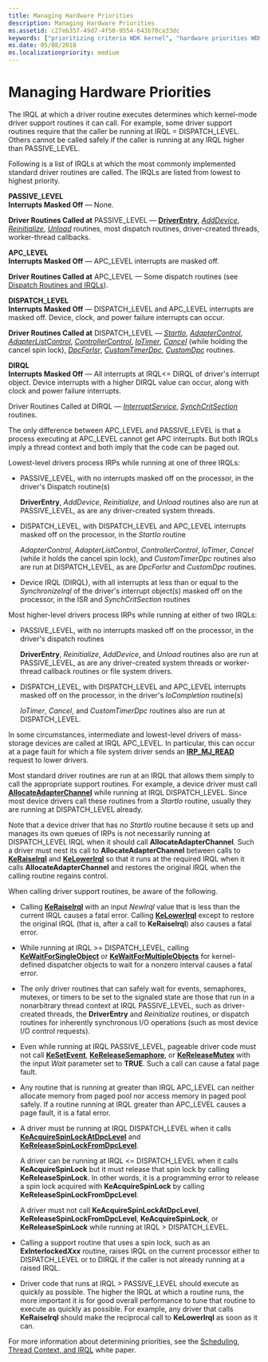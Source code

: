 ```yaml
---
title: Managing Hardware Priorities
description: Managing Hardware Priorities
ms.assetid: c27eb357-49d7-4f50-9554-643b70ca33dc
keywords: ["prioritizing criteria WDK kernel", "hardware priorities WDK kernel", "IRQL levels WDK kernel", "PASSIVE_LEVEL WDK", "APC_LEVEL WDK", "DISPATCH_LEVEL WDK", "DIRQL WDK", "interrupt service routines WDK kernel , hardware priorities", "ISRs WDK kernel , hardware priorities"]
ms.date: 05/08/2018
ms.localizationpriority: medium
---
```


# Managing Hardware Priorities





The IRQL at which a driver routine executes determines which kernel-mode driver support routines it can call. For example, some driver support routines require that the caller be running at IRQL = DISPATCH\_LEVEL. Others cannot be called safely if the caller is running at any IRQL higher than PASSIVE\_LEVEL.

Following is a list of IRQLs at which the most commonly implemented standard driver routines are called. The IRQLs are listed from lowest to highest priority.

<a href="" id="passive-level"></a>**PASSIVE\_LEVEL**  
**Interrupts Masked Off** — None.

**Driver Routines Called at** PASSIVE\_LEVEL — [**DriverEntry**](/windows-hardware/drivers/ddi/wdm/nc-wdm-driver_initialize), [*AddDevice*](/windows-hardware/drivers/ddi/wdm/nc-wdm-driver_add_device), [*Reinitialize*](/windows-hardware/drivers/ddi/ntddk/nc-ntddk-driver_reinitialize), [*Unload*](/windows-hardware/drivers/ddi/wdm/nc-wdm-driver_unload) routines, most dispatch routines, driver-created threads, worker-thread callbacks.

<a href="" id="apc-level"></a>**APC\_LEVEL**  
**Interrupts Masked Off** — APC\_LEVEL interrupts are masked off.

**Driver Routines Called at** APC\_LEVEL — Some dispatch routines (see [Dispatch Routines and IRQLs](dispatch-routines-and-irqls.md)).

<a href="" id="dispatch-level"></a>**DISPATCH\_LEVEL**  
**Interrupts Masked Off** — DISPATCH\_LEVEL and APC\_LEVEL interrupts are masked off. Device, clock, and power failure interrupts can occur.

**Driver Routines Called at** DISPATCH\_LEVEL — [*StartIo*](/windows-hardware/drivers/ddi/wdm/nc-wdm-driver_startio), [*AdapterControl*](/windows-hardware/drivers/ddi/wdm/nc-wdm-driver_control), [*AdapterListControl*](/windows-hardware/drivers/ddi/wdm/nc-wdm-driver_list_control), [*ControllerControl*](https://msdn.microsoft.com/library/windows/hardware/ff542049), [*IoTimer*](/windows-hardware/drivers/ddi/wdm/nc-wdm-io_timer_routine), [*Cancel*](/windows-hardware/drivers/ddi/wdm/nc-wdm-driver_cancel) (while holding the cancel spin lock), [*DpcForIsr*](/windows-hardware/drivers/ddi/wdm/nc-wdm-io_dpc_routine), [*CustomTimerDpc*](https://msdn.microsoft.com/library/windows/hardware/ff542983), [*CustomDpc*](/windows-hardware/drivers/ddi/wdm/nc-wdm-kdeferred_routine) routines.

<a href="" id="dirql"></a>**DIRQL**  
**Interrupts Masked Off** — All interrupts at IRQL&lt;= DIRQL of driver's interrupt object. Device interrupts with a higher DIRQL value can occur, along with clock and power failure interrupts.

Driver Routines Called at DIRQL — [*InterruptService*](/windows-hardware/drivers/ddi/wdm/nc-wdm-kservice_routine), [*SynchCritSection*](/windows-hardware/drivers/ddi/wdm/nc-wdm-ksynchronize_routine) routines.

The only difference between APC\_LEVEL and PASSIVE\_LEVEL is that a process executing at APC\_LEVEL cannot get APC interrupts. But both IRQLs imply a thread context and both imply that the code can be paged out.

Lowest-level drivers process IRPs while running at one of three IRQLs:

-   PASSIVE\_LEVEL, with no interrupts masked off on the processor, in the driver's Dispatch routine(s)

    **DriverEntry**, *AddDevice*, *Reinitialize*, and *Unload* routines also are run at PASSIVE\_LEVEL, as are any driver-created system threads.

-   DISPATCH\_LEVEL, with DISPATCH\_LEVEL and APC\_LEVEL interrupts masked off on the processor, in the *StartIo* routine

    *AdapterControl*, *AdapterListControl*, *ControllerControl*, *IoTimer*, *Cancel* (while it holds the cancel spin lock), and *CustomTimerDpc* routines also are run at DISPATCH\_LEVEL, as are *DpcForIsr* and *CustomDpc* routines.

-   Device IRQL (DIRQL), with all interrupts at less than or equal to the *SynchronizeIrql* of the driver's interrupt object(s) masked off on the processor, in the ISR and *SynchCritSection* routines

Most higher-level drivers process IRPs while running at either of two IRQLs:

-   PASSIVE\_LEVEL, with no interrupts masked off on the processor, in the driver's dispatch routines

    **DriverEntry**, *Reinitialize*, *AddDevice*, and *Unload* routines also are run at PASSIVE\_LEVEL, as are any driver-created system threads or worker-thread callback routines or file system drivers.

-   DISPATCH\_LEVEL, with DISPATCH\_LEVEL and APC\_LEVEL interrupts masked off on the processor, in the driver's *IoCompletion* routine(s)

    *IoTimer*, *Cancel*, and *CustomTimerDpc* routines also are run at DISPATCH\_LEVEL.

In some circumstances, intermediate and lowest-level drivers of mass-storage devices are called at IRQL APC\_LEVEL. In particular, this can occur at a page fault for which a file system driver sends an [**IRP\_MJ\_READ**](./irp-mj-read.md) request to lower drivers.

Most standard driver routines are run at an IRQL that allows them simply to call the appropriate support routines. For example, a device driver must call [**AllocateAdapterChannel**](/windows-hardware/drivers/ddi/wdm/nc-wdm-pallocate_adapter_channel) while running at IRQL DISPATCH\_LEVEL. Since most device drivers call these routines from a *StartIo* routine, usually they are running at DISPATCH\_LEVEL already.

Note that a device driver that has no *StartIo* routine because it sets up and manages its own queues of IRPs is not necessarily running at DISPATCH\_LEVEL IRQL when it should call **AllocateAdapterChannel**. Such a driver must nest its call to **AllocateAdapterChannel** between calls to [**KeRaiseIrql**](/windows-hardware/drivers/ddi/wdm/nf-wdm-keraiseirql) and [**KeLowerIrql**](/windows-hardware/drivers/ddi/wdm/nf-wdm-kelowerirql) so that it runs at the required IRQL when it calls **AllocateAdapterChannel** and restores the original IRQL when the calling routine regains control.

When calling driver support routines, be aware of the following.

- Calling [**KeRaiseIrql**](/windows-hardware/drivers/ddi/wdm/nf-wdm-keraiseirql) with an input *NewIrql* value that is less than the current IRQL causes a fatal error. Calling [**KeLowerIrql**](/windows-hardware/drivers/ddi/wdm/nf-wdm-kelowerirql) except to restore the original IRQL (that is, after a call to **KeRaiseIrql**) also causes a fatal error.

- While running at IRQL &gt;= DISPATCH\_LEVEL, calling [**KeWaitForSingleObject**](/windows-hardware/drivers/ddi/wdm/nf-wdm-kewaitforsingleobject) or [**KeWaitForMultipleObjects**](/windows-hardware/drivers/ddi/wdm/nf-wdm-kewaitformultipleobjects) for kernel-defined dispatcher objects to wait for a nonzero interval causes a fatal error.

- The only driver routines that can safely wait for events, semaphores, mutexes, or timers to be set to the signaled state are those that run in a nonarbitrary thread context at IRQL PASSIVE\_LEVEL, such as driver-created threads, the **DriverEntry** and *Reinitialize* routines, or dispatch routines for inherently synchronous I/O operations (such as most device I/O control requests).

- Even while running at IRQL PASSIVE\_LEVEL, pageable driver code must not call [**KeSetEvent**](/windows-hardware/drivers/ddi/wdm/nf-wdm-kesetevent), [**KeReleaseSemaphore**](/windows-hardware/drivers/ddi/wdm/nf-wdm-kereleasesemaphore), or [**KeReleaseMutex**](/windows-hardware/drivers/ddi/wdm/nf-wdm-kereleasemutex) with the input *Wait* parameter set to **TRUE**. Such a call can cause a fatal page fault.

- Any routine that is running at greater than IRQL APC\_LEVEL can neither allocate memory from paged pool nor access memory in paged pool safely. If a routine running at IRQL greater than APC\_LEVEL causes a page fault, it is a fatal error.

- A driver must be running at IRQL DISPATCH\_LEVEL when it calls [**KeAcquireSpinLockAtDpcLevel**](/windows-hardware/drivers/ddi/wdm/nf-wdm-keacquirespinlockatdpclevel) and [**KeReleaseSpinLockFromDpcLevel**](/windows-hardware/drivers/ddi/wdm/nf-wdm-kereleasespinlockfromdpclevel).

  A driver can be running at IRQL &lt;= DISPATCH\_LEVEL when it calls **KeAcquireSpinLock** but it must release that spin lock by calling **KeReleaseSpinLock**. In other words, it is a programming error to release a spin lock acquired with **KeAcquireSpinLock** by calling **KeReleaseSpinLockFromDpcLevel**.

  A driver must not call **KeAcquireSpinLockAtDpcLevel**, **KeReleaseSpinLockFromDpcLevel**, **KeAcquireSpinLock**, or **KeReleaseSpinLock** while running at IRQL &gt; DISPATCH\_LEVEL.

- Calling a support routine that uses a spin lock, such as an **ExInterlocked<em>Xxx</em>** routine, raises IRQL on the current processor either to DISPATCH\_LEVEL or to DIRQL if the caller is not already running at a raised IRQL.

- Driver code that runs at IRQL &gt; PASSIVE\_LEVEL should execute as quickly as possible. The higher the IRQL at which a routine runs, the more important it is for good overall performance to tune that routine to execute as quickly as possible. For example, any driver that calls **KeRaiseIrql** should make the reciprocal call to **KeLowerIrql** as soon as it can.

For more information about determining priorities, see the [Scheduling, Thread Context, and IRQL](https://go.microsoft.com/fwlink/p/?linkid=59757) white paper.

 

